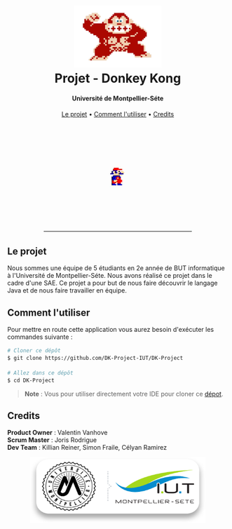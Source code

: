 <h1 align="center">
  <br>
  <img src="src/main/resources/start/structure/README_PIC/DK_TOP.png" alt="Donkey-Kong" width="200"></a>
  <br>
  Projet - Donkey Kong
  <br>
</h1>

<h4 align="center">Université de Montpellier-Séte</h4>

<p align="center">
  <a href="#le-projet">Le projet</a> •
  <a href="#comment-lutiliser">Comment l'utiliser</a> •
  <a href="#credits">Credits</a>
</p>

<div align="center">

![screenshot](src/main/resources/start/structure/README_PIC/Mario_gif.gif)
  

</div>

## Le projet

Nous sommes une équipe de 5 étudiants en 2e année de BUT informatique à l'Université de Montpellier-Séte. Nous avons réalisé ce projet dans le cadre d'une SAE. Ce projet a pour but de nous faire découvrir le langage Java et de nous faire travailler en équipe.
## Comment l'utiliser

Pour mettre en route cette application vous aurez besoin d'exécuter les commandes suivante :
```bash
# Cloner ce dépôt
$ git clone https://github.com/DK-Project-IUT/DK-Project

# Allez dans ce dépôt
$ cd DK-Project
```

> **Note**
> : Vous pour utiliser directement votre IDE pour cloner ce  [dépot](https://github.com/DK-Project-IUT/DK-Project).


## Credits

<b>Product Owner</b> : Valentin Vanhove\
<b>Scrum Master</b> : Joris Rodrigue\
<b>Dev Team</b> : Killian Reiner, Simon Fraile, Célyan Ramirez


<div align="center">
<img src="src/main/resources/start/structure/README_PIC/LogoIUT.png" alt="Logo_IUT" width="400" height="150" />
</div>

<!--
* liste
    - sous-liste
-->
